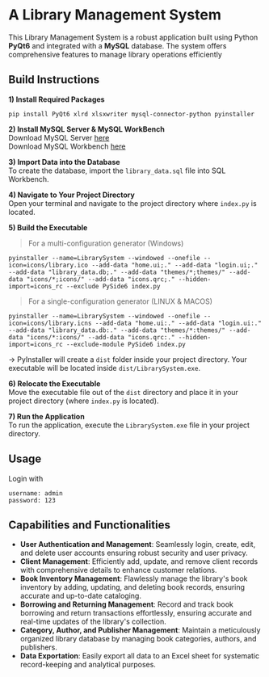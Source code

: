 # A Library Management System
This Library Management System is a robust application built using Python **PyQt6** and integrated with a **MySQL** database. The system offers comprehensive features to manage library operations efficiently

## Build Instructions
**1) Install Required Packages**  
```
pip install PyQt6 xlrd xlsxwriter mysql-connector-python pyinstaller
```
**2) Install MySQL Server & MySQL WorkBench**  
Download MySQL Server [here](https://dev.mysql.com/downloads/mysql/)  
Download MySQL Workbench [here](https://www.mysql.com/products/workbench/)  

**3) Import Data into the Database**  
To create the database, import the `library_data.sql` file into SQL Workbench.  

**4) Navigate to Your Project Directory**  
Open your terminal and navigate to the project directory where `index.py` is located.  

**5) Build the Executable**  
> For a multi-configuration generator (Windows)
```
pyinstaller --name=LibrarySystem --windowed --onefile --icon=icons/library.ico --add-data "home.ui;." --add-data "login.ui;." --add-data "library_data.db;." --add-data "themes/*;themes/" --add-data "icons/*;icons/" --add-data "icons.qrc;." --hidden-import=icons_rc --exclude PySide6 index.py
```
> For a single-configuration generator (LINUX & MACOS) 
```
pyinstaller --name=LibrarySystem --windowed --onefile --icon=icons/library.icns --add-data "home.ui:." --add-data "login.ui:." --add-data "library_data.db:." --add-data "themes/*:themes/" --add-data "icons/*:icons/" --add-data "icons.qrc:." --hidden-import=icons_rc --exclude-module PySide6 index.py
```
→ PyInstaller will create a `dist` folder inside your project directory. Your executable will be located inside `dist/LibrarySystem.exe`.

**6) Relocate the Executable**  
 Move the executable file out of the `dist` directory and place it in your project directory (where `index.py` is located).

**7) Run the Application**  
 To run the application, execute the `LibrarySystem.exe` file in your project directory.  

## Usage
Login with 
```
username: admin
password: 123
```

## Capabilities and Functionalities
- **User Authentication and Management**: Seamlessly login, create, edit, and delete user accounts ensuring robust security and user privacy.  
- **Client Management**: Efficiently add, update, and remove client records with comprehensive details to enhance customer relations.  
- **Book Inventory Management**: Flawlessly manage the library's book inventory by adding, updating, and deleting book records, ensuring accurate and up-to-date cataloging.  
- **Borrowing and Returning Management**: Record and track book borrowing and return transactions effortlessly, ensuring accurate and real-time updates of the library's collection.  
- **Category, Author, and Publisher Management**: Maintain a meticulously organized library database by managing book categories, authors, and publishers.  
- **Data Exportation**: Easily export all data to an Excel sheet for systematic record-keeping and analytical purposes.  